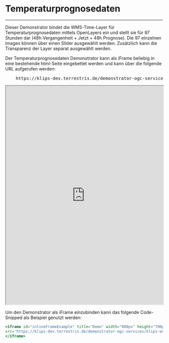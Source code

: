 # Temperaturprognosedaten
***

Dieser Demonstrator bindet die WMS-Time-Layer für Temperaturprognosedaten mittels OpenLayers ein und stellt sie für 97 Stunden dar (48h Vergangenheit + Jetzt + 48h Prognose). Die 97 einzelnen Images können über einen Slider ausgewählt werden. Zusätzlich kann die Transparenz der Layer separat ausgewählt werden.

Der Temperaturprognosedaten Demonstrator kann als iFrame beliebig in eine bestehende html-Seite eingebettet werden und kann über die folgende URL aufgerufen werden:

<pre>
    <a>https://klips-dev.terrestris.de/demonstrator-ogc-services/klips-wmts-demo/</a>
</pre>

<iframe id="inlineFrameExample" title="Demo" width="100%" height="700px"
src='https://klips-dev.terrestris.de/demonstrator-ogc-services/klips-wmts-demo/'>
</iframe>

Um den Demonstrator als iFrame einzubinden kann das folgende Code-Snipped als Beispiel genutzt werden:

```jsx
<iframe id="inlineFrameExample" title="Demo" width="800px" height="700px"
src='https://klips-dev.terrestris.de/demonstrator-ogc-services/klips-wmts-demo/'>
</iframe>
```